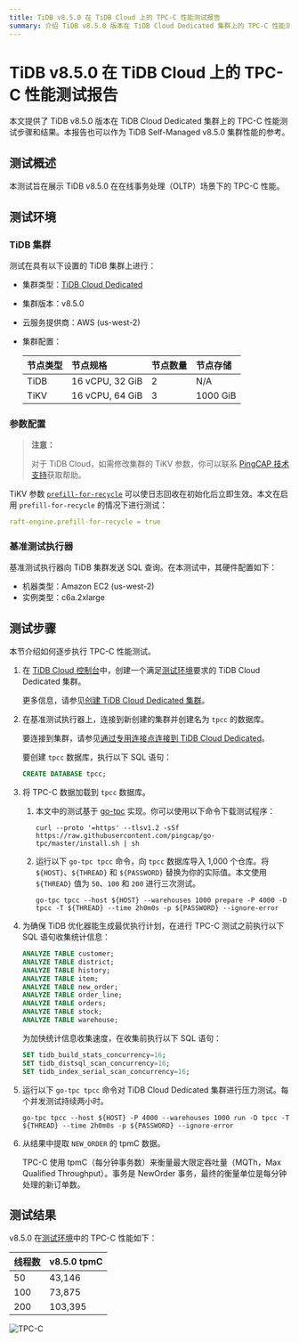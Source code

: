 ```yaml
---
title: TiDB v8.5.0 在 TiDB Cloud 上的 TPC-C 性能测试报告
summary: 介绍 TiDB v8.5.0 版本在 TiDB Cloud Dedicated 集群上的 TPC-C 性能测试步骤和结果。
---
```


# TiDB v8.5.0 在 TiDB Cloud 上的 TPC-C 性能测试报告

本文提供了 TiDB v8.5.0 版本在 TiDB Cloud Dedicated 集群上的 TPC-C 性能测试步骤和结果。本报告也可以作为 TiDB Self-Managed v8.5.0 集群性能的参考。

## 测试概述

本测试旨在展示 TiDB v8.5.0 在在线事务处理（OLTP）场景下的 TPC-C 性能。

## 测试环境

### TiDB 集群

测试在具有以下设置的 TiDB 集群上进行：

- 集群类型：[TiDB Cloud Dedicated](/tidb-cloud/select-cluster-tier.md#tidb-cloud-dedicated)
- 集群版本：v8.5.0
- 云服务提供商：AWS (us-west-2)
- 集群配置：

    | 节点类型 | 节点规格 | 节点数量 | 节点存储 |
    |:----------|:----------|:----------|:----------|
    | TiDB      | 16 vCPU, 32 GiB | 2 | N/A |
    | TiKV      | 16 vCPU, 64 GiB | 3 | 1000 GiB |

### 参数配置

> **注意：**
>
> 对于 TiDB Cloud，如需修改集群的 TiKV 参数，你可以联系 [PingCAP 技术支持](/tidb-cloud/tidb-cloud-support.md)获取帮助。

TiKV 参数 [`prefill-for-recycle`](https://docs.pingcap.com/tidb/stable/tikv-configuration-file#prefill-for-recycle-new-in-v700) 可以使日志回收在初始化后立即生效。本文在启用 `prefill-for-recycle` 的情况下进行测试：

```yaml
raft-engine.prefill-for-recycle = true
```

### 基准测试执行器

基准测试执行器向 TiDB 集群发送 SQL 查询。在本测试中，其硬件配置如下：

- 机器类型：Amazon EC2 (us-west-2)
- 实例类型：c6a.2xlarge

## 测试步骤

本节介绍如何逐步执行 TPC-C 性能测试。

1. 在 [TiDB Cloud 控制台](https://tidbcloud.com/)中，创建一个满足[测试环境](#tidb-集群)要求的 TiDB Cloud Dedicated 集群。

    更多信息，请参见[创建 TiDB Cloud Dedicated 集群](/tidb-cloud/create-tidb-cluster.md)。

2. 在基准测试执行器上，连接到新创建的集群并创建名为 `tpcc` 的数据库。

    要连接到集群，请参见[通过专用连接点连接到 TiDB Cloud Dedicated](/tidb-cloud/set-up-private-endpoint-connections.md)。

    要创建 `tpcc` 数据库，执行以下 SQL 语句：

    ```sql
    CREATE DATABASE tpcc;
    ```

3. 将 TPC-C 数据加载到 `tpcc` 数据库。

    1. 本文中的测试基于 [go-tpc](https://github.com/pingcap/go-tpc) 实现。你可以使用以下命令下载测试程序：

       ```shell
       curl --proto '=https' --tlsv1.2 -sSf https://raw.githubusercontent.com/pingcap/go-tpc/master/install.sh | sh
       ```

    2. 运行以下 `go-tpc tpcc` 命令，向 `tpcc` 数据库导入 1,000 个仓库。将 `${HOST}`、`${THREAD}` 和 `${PASSWORD}` 替换为你的实际值。本文使用 `${THREAD}` 值为 `50`、`100` 和 `200` 进行三次测试。

       ```shell
       go-tpc tpcc --host ${HOST} --warehouses 1000 prepare -P 4000 -D tpcc -T ${THREAD} --time 2h0m0s -p ${PASSWORD} --ignore-error
       ```

4. 为确保 TiDB 优化器能生成最优执行计划，在进行 TPC-C 测试之前执行以下 SQL 语句收集统计信息：

    ```sql
    ANALYZE TABLE customer;
    ANALYZE TABLE district;
    ANALYZE TABLE history;
    ANALYZE TABLE item;
    ANALYZE TABLE new_order;
    ANALYZE TABLE order_line;
    ANALYZE TABLE orders;
    ANALYZE TABLE stock;
    ANALYZE TABLE warehouse;
    ```

    为加快统计信息收集速度，在收集前执行以下 SQL 语句：

    ```sql
    SET tidb_build_stats_concurrency=16;
    SET tidb_distsql_scan_concurrency=16;
    SET tidb_index_serial_scan_concurrency=16;
    ```

5. 运行以下 `go-tpc tpcc` 命令对 TiDB Cloud Dedicated 集群进行压力测试。每个并发测试持续两小时。

    ```shell
    go-tpc tpcc --host ${HOST} -P 4000 --warehouses 1000 run -D tpcc -T ${THREAD} --time 2h0m0s -p ${PASSWORD} --ignore-error
    ```

6. 从结果中提取 `NEW_ORDER` 的 tpmC 数据。

    TPC-C 使用 tpmC（每分钟事务数）来衡量最大限定吞吐量（MQTh，Max Qualified Throughput）。事务是 NewOrder 事务，最终的衡量单位是每分钟处理的新订单数。

## 测试结果

v8.5.0 在[测试环境](#测试环境)中的 TPC-C 性能如下：

| 线程数 |  v8.5.0 tpmC |
|:--------|:----------|
| 50  | 43,146  |
| 100 | 73,875  |
| 200 | 103,395  |

![TPC-C](https://docs-download.pingcap.com/media/images/docs/tidb-cloud/v8.5.0_tpcc.png)
